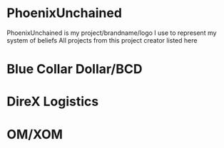 # PhoenixUnchained
PhoenixUnchained is my project/brandname/logo I use to represent my system of beliefs
All projects from this project creator listed here
# Blue Collar Dollar/BCD
# DireX Logistics
# OM/XOM
